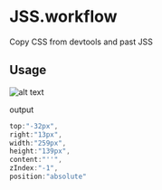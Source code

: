 # JSS.workflow
Copy CSS from devtools and past JSS 

## Usage
![alt text](https://github.com/id0Sch/JSS.workflow/raw/master/Pasted_Image_6_5_18__11_36_AM.png)

output
``` javascript
top:"-32px",
right:"13px",
width:"259px",
height:"139px",
content:"''",
zIndex:"-1",
position:"absolute"
```
